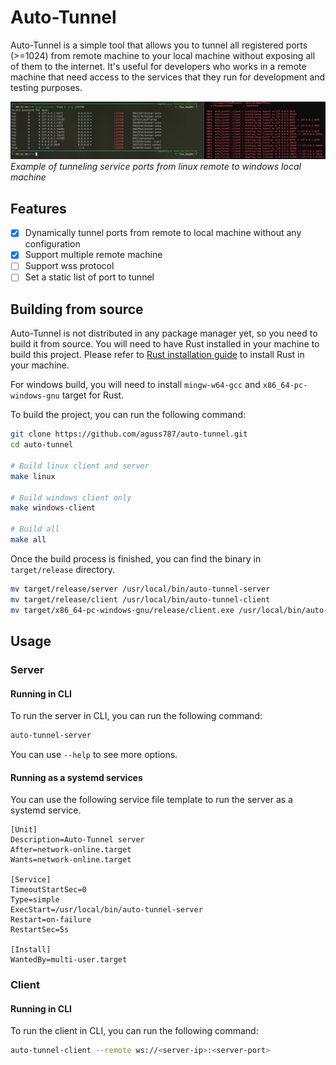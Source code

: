 # Auto-Tunnel

Auto-Tunnel is a simple tool that allows you to tunnel all registered ports (>=1024) from remote
machine to your local machine without exposing all of them to the internet. It's useful for
developers who works in a remote machine that need access to the services that they run for
development and testing purposes.

![Auto-Tunnel](docs/images/tunnel.png) _Example of tunneling service ports from linux remote to
windows local machine_

## Features

- [x] Dynamically tunnel ports from remote to local machine without any configuration
- [x] Support multiple remote machine
- [ ] Support wss protocol
- [ ] Set a static list of port to tunnel

## Building from source

Auto-Tunnel is not distributed in any package manager yet, so you need to build it from source. You
will need to have Rust installed in your machine to build this project. Please refer to
[Rust installation guide](https://www.rust-lang.org/tools/install) to install Rust in your machine.

For windows build, you will need to install `mingw-w64-gcc` and `x86_64-pc-windows-gnu` target for
Rust.

To build the project, you can run the following command:

```bash
git clone https://github.com/aguss787/auto-tunnel.git
cd auto-tunnel

# Build linux client and server
make linux

# Build windows client only
make windows-client

# Build all
make all
```

Once the build process is finished, you can find the binary in `target/release` directory.

```bash
mv target/release/server /usr/local/bin/auto-tunnel-server
mv target/release/client /usr/local/bin/auto-tunnel-client
mv target/x86_64-pc-windows-gnu/release/client.exe /usr/local/bin/auto-tunnel-client.exe
```

## Usage

### Server

#### Running in CLI

To run the server in CLI, you can run the following command:

```bash
auto-tunnel-server
```

You can use `--help` to see more options.

#### Running as a systemd services

You can use the following service file template to run the server as a systemd service.

```
[Unit]
Description=Auto-Tunnel server
After=network-online.target
Wants=network-online.target

[Service]
TimeoutStartSec=0
Type=simple
ExecStart=/usr/local/bin/auto-tunnel-server
Restart=on-failure
RestartSec=5s

[Install]
WantedBy=multi-user.target
```

### Client

#### Running in CLI

To run the client in CLI, you can run the following command:

```bash
auto-tunnel-client --remote ws://<server-ip>:<server-port>
```

